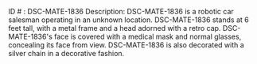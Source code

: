 ID # : DSC-MATE-1836
Description: DSC-MATE-1836 is a robotic car salesman operating in an unknown location. DSC-MATE-1836 stands at 6 feet tall, with a metal frame and a head adorned with a retro cap. DSC-MATE-1836's face is covered with a medical mask and normal glasses, concealing its face from view. DSC-MATE-1836 is also decorated with a silver chain in a decorative fashion.